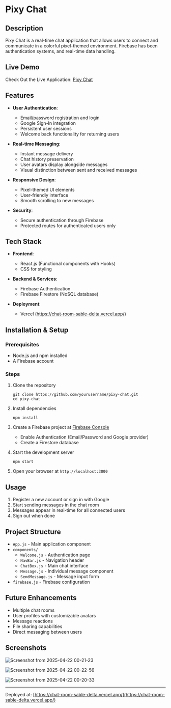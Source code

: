 # Pixy Chat

## Description
Pixy Chat is a real-time chat application that allows users to connect and communicate in a colorful pixel-themed environment. Firebase has been authentication systems, and real-time data handling.

## Live Demo
Check Out the Live Application: [Pixy Chat](https://chat-room-sable-delta.vercel.app/)

## Features
- **User Authentication**: 
  - Email/password registration and login
  - Google Sign-In integration
  - Persistent user sessions
  - Welcome back functionality for returning users
  
- **Real-time Messaging**:
  - Instant message delivery
  - Chat history preservation
  - User avatars display alongside messages
  - Visual distinction between sent and received messages
  
- **Responsive Design**:
  - Pixel-themed UI elements
  - User-friendly interface
  - Smooth scrolling to new messages
  
- **Security**:
  - Secure authentication through Firebase
  - Protected routes for authenticated users only

## Tech Stack
- **Frontend**:
  - React.js (Functional components with Hooks)
  - CSS for styling
  
- **Backend & Services**:
  - Firebase Authentication
  - Firebase Firestore (NoSQL database)
  
- **Deployment**:
  - Vercel (https://chat-room-sable-delta.vercel.app/)

## Installation & Setup

### Prerequisites
- Node.js and npm installed
- A Firebase account

### Steps
1. Clone the repository
   ```
   git clone https://github.com/yourusername/pixy-chat.git
   cd pixy-chat
   ```

2. Install dependencies
   ```
   npm install
   ```

3. Create a Firebase project at [Firebase Console](https://console.firebase.google.com/)
   - Enable Authentication (Email/Password and Google provider)
   - Create a Firestore database


5. Start the development server
   ```
   npm start
   ```

6. Open your browser at `http://localhost:3000`

## Usage
1. Register a new account or sign in with Google
2. Start sending messages in the chat room
3. Messages appear in real-time for all connected users
4. Sign out when done

## Project Structure
- `App.js` - Main application component
- `components/`
  - `Welcome.js` - Authentication page
  - `NavBar.js` - Navigation header
  - `ChatBox.js` - Main chat interface
  - `Message.js` - Individual message component
  - `SendMessage.js` - Message input form
- `firebase.js` - Firebase configuration

## Future Enhancements
- Multiple chat rooms
- User profiles with customizable avatars
- Message reactions
- File sharing capabilities
- Direct messaging between users

## Screenshots
![Screenshot from 2025-04-22 00-21-23](https://github.com/user-attachments/assets/bac75b25-9a6a-41ad-8d0a-0f88e0a064a3)

![Screenshot from 2025-04-22 00-22-56](https://github.com/user-attachments/assets/29d6aefc-fbd9-433c-913a-c4e403eded92)

![Screenshot from 2025-04-22 00-20-33](https://github.com/user-attachments/assets/03f40c56-c89f-4ee7-b57d-f267c6660e6e)


---

Deployed at: [https://chat-room-sable-delta.vercel.app/](https://chat-room-sable-delta.vercel.app/)
